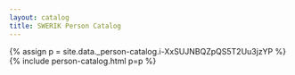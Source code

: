 ```yaml
---
layout: catalog
title: SWERIK Person Catalog
---
```

{% assign p = site.data._person-catalog.i-XxSUJNBQZpQS5T2Uu3jzYP %}
{% include person-catalog.html p=p %}

